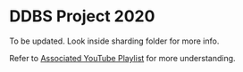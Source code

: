 # DDBS Project 2020

To be updated. Look inside sharding folder for more info.

Refer to [Associated YouTube Playlist](https://www.youtube.com/watch?v=LBthwZDRR-c&list=PL34sAs7_26wPvZJqUJhjyNtm7UedWR8Ps) for more understanding.